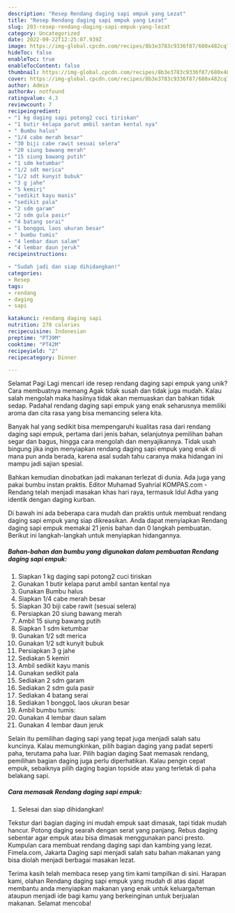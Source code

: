 ```yaml
---
description: "Resep Rendang daging sapi empuk yang Lezat"
title: "Resep Rendang daging sapi empuk yang Lezat"
slug: 203-resep-rendang-daging-sapi-empuk-yang-lezat
category: Uncategorized
date: 2022-09-22T12:25:07.939Z
image: https://img-global.cpcdn.com/recipes/8b3e3783c9336f87/680x482cq70/rendang-daging-sapi-empuk-foto-resep-utama.jpg
hideToc: false
enableToc: true
enableTocContent: false
thumbnail: https://img-global.cpcdn.com/recipes/8b3e3783c9336f87/680x482cq70/rendang-daging-sapi-empuk-foto-resep-utama.jpg
cover: https://img-global.cpcdn.com/recipes/8b3e3783c9336f87/680x482cq70/rendang-daging-sapi-empuk-foto-resep-utama.jpg
author: Admin
authorAv: notfound
ratingvalue: 4.3
reviewcount: 7
recipeingredient:
- "1 kg daging sapi potong2 cuci tiriskan"
- "1 butir kelapa parut ambil santan kental nya"
- " Bumbu halus"
- "1/4 cabe merah besar"
- "30 biji cabe rawit sesuai selera"
- "20 siung bawang merah"
- "15 siung bawang putih"
- "1 sdm ketumbar"
- "1/2 sdt merica"
- "1/2 sdt kunyit bubuk"
- "3 g jahe"
- "5 kemiri"
- "sedikit kayu manis"
- "sedikit pala"
- "2 sdm garam"
- "2 sdm gula pasir"
- "4 batang serai"
- "1 bonggoL laos ukuran besar"
- " bumbu tumis"
- "4 lembar daun salam"
- "4 lembar daun jeruk"
recipeinstructions:

- "Sudah jadi dan siap dihidangkan!"
categories:
- Resep
tags:
- rendang
- daging
- sapi

katakunci: rendang daging sapi 
nutrition: 278 calories
recipecuisine: Indonesian
preptime: "PT39M"
cooktime: "PT42M"
recipeyield: "2"
recipecategory: Dinner

---
```



Selamat Pagi Lagi mencari ide resep rendang daging sapi empuk yang unik? Cara membuatnya memang Agak tidak susah dan tidak juga mudah. Kalau salah mengolah maka hasilnya tidak akan memuaskan dan bahkan tidak sedap. Padahal rendang daging sapi empuk yang enak seharusnya memiliki aroma dan cita rasa yang bisa memancing selera kita.


Banyak hal yang sedikit bisa mempengaruhi kualitas rasa dari rendang daging sapi empuk, pertama dari jenis bahan, selanjutnya pemilihan bahan segar dan bagus, hingga cara mengolah dan menyajikannya. Tidak usah bingung jika ingin menyiapkan rendang daging sapi empuk yang enak di mana pun anda berada, karena asal sudah tahu caranya maka hidangan ini mampu jadi sajian spesial.

Bahkan kemudian dinobatkan jadi makanan terlezat di dunia. Ada juga yang pakai bumbu instan praktis. Editor Muhamad Syahrial KOMPAS.com - Rendang telah menjadi masakan khas hari raya, termasuk Idul Adha yang identik dengan daging kurban.


Di bawah ini ada beberapa cara mudah dan praktis untuk membuat rendang daging sapi empuk yang siap dikreasikan. Anda dapat menyiapkan Rendang daging sapi empuk memakai 21 jenis bahan dan 0 langkah pembuatan. Berikut ini langkah-langkah untuk menyiapkan hidangannya.

<!--inarticleads1-->

##### Bahan-bahan dan bumbu yang digunakan dalam pembuatan Rendang daging sapi empuk:

1. Siapkan 1 kg daging sapi potong2 cuci tiriskan
1. Gunakan 1 butir kelapa parut ambil santan kental nya
1. Gunakan  Bumbu halus
1. Siapkan 1/4 cabe merah besar
1. Siapkan 30 biji cabe rawit (sesuai selera)
1. Persiapkan 20 siung bawang merah
1. Ambil 15 siung bawang putih
1. Siapkan 1 sdm ketumbar
1. Gunakan 1/2 sdt merica
1. Gunakan 1/2 sdt kunyit bubuk
1. Persiapkan 3 g jahe
1. Sediakan 5 kemiri
1. Ambil sedikit kayu manis
1. Gunakan sedikit pala
1. Sediakan 2 sdm garam
1. Sediakan 2 sdm gula pasir
1. Sediakan 4 batang serai
1. Sediakan 1 bonggoL laos ukuran besar
1. Ambil  bumbu tumis:
1. Gunakan 4 lembar daun salam
1. Gunakan 4 lembar daun jeruk


Selain itu pemilihan daging sapi yang tepat juga menjadi salah satu kuncinya. Kalau memungkinkan, pilih bagian daging yang padat seperti paha, terutama paha luar. Pilih bagian daging Saat memasak rendang, pemilihan bagian daging juga perlu diperhatikan. Kalau pengin cepat empuk, sebaiknya pilih daging bagian topside atau yang terletak di paha belakang sapi. 

<!--inarticleads2-->

##### Cara memasak Rendang daging sapi empuk:


1. Selesai dan siap dihidangkan!

Tekstur dari bagian daging ini mudah empuk saat dimasak, tapi tidak mudah hancur. Potong daging searah dengan serat yang panjang. Rebus daging sebentar agar empuk atau bisa dimasak menggunakan panci presto. Kumpulan cara membuat rendang daging sapi dan kambing yang lezat. Fimela.com, Jakarta Daging sapi menjadi salah satu bahan makanan yang bisa diolah menjadi berbagai masakan lezat. 

Terima kasih telah membaca resep yang tim kami tampilkan di sini. Harapan kami, olahan Rendang daging sapi empuk yang mudah di atas dapat membantu anda menyiapkan makanan yang enak untuk keluarga/teman ataupun menjadi ide bagi kamu yang berkeinginan untuk berjualan makanan. Selamat mencoba!
